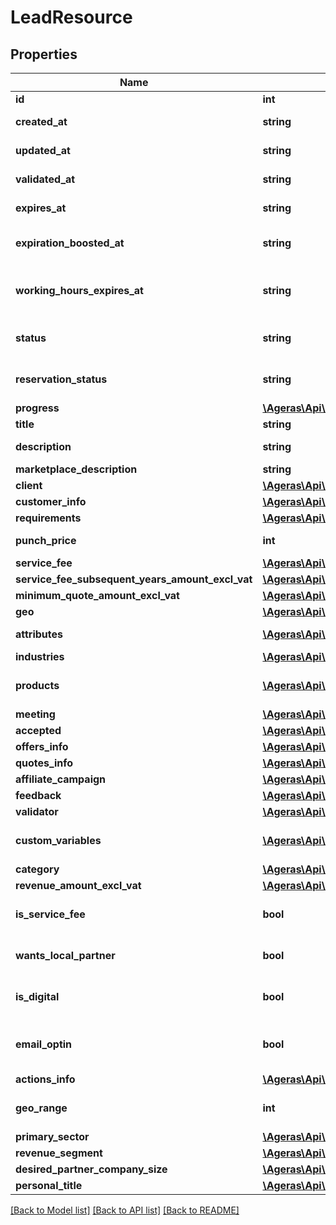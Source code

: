 # LeadResource

## Properties
Name | Type | Description | Notes
------------ | ------------- | ------------- | -------------
**id** | **int** | Id for the Lead. | [optional] 
**created_at** | **string** | Date the Lead was created. | [optional] 
**updated_at** | **string** | Date the Lead was updated. | [optional] 
**validated_at** | **string** | Date the Lead was Updated. | [optional] 
**expires_at** | **string** | Date the Lead Expires. | [optional] 
**expiration_boosted_at** | **string** | Date where a lead has been extended/boosted. | [optional] 
**working_hours_expires_at** | **string** | Date the Lead Expires taking into account only working hours. | [optional] 
**status** | **string** | Current Validation Status of the Lead. | [optional] [default to 'unknown']
**reservation_status** | **string** | Current reservation status of the Lead. | [optional] 
**progress** | [**\Ageras\Api\LeadProgressResource[]**](LeadProgressResource.md) | Progress | [optional] 
**title** | **string** | Title for the Lead. | [optional] 
**description** | **string** | A description of the given Lead. | [optional] 
**marketplace_description** | **string** |  | [optional] 
**client** | [**\Ageras\Api\LeadClientResource**](LeadClientResource.md) |  | [optional] 
**customer_info** | [**\Ageras\Api\LeadCustomerInfoResource**](LeadCustomerInfoResource.md) |  | [optional] 
**requirements** | [**\Ageras\Api\LeadRequirementsResource**](LeadRequirementsResource.md) |  | [optional] 
**punch_price** | **int** | The price for the given lead. | [optional] 
**service_fee** | [**\Ageras\Api\AmountResource**](AmountResource.md) |  | [optional] 
**service_fee_subsequent_years_amount_excl_vat** | [**\Ageras\Api\AmountResource**](AmountResource.md) |  | [optional] 
**minimum_quote_amount_excl_vat** | [**\Ageras\Api\AmountResource**](AmountResource.md) |  | [optional] 
**geo** | [**\Ageras\Api\LeadGeoResource**](LeadGeoResource.md) |  | [optional] 
**attributes** | [**\Ageras\Api\LeadAttributeResource[]**](LeadAttributeResource.md) | Attributes for the lead. | [optional] 
**industries** | [**\Ageras\Api\LeadIndustriesResource**](LeadIndustriesResource.md) |  | [optional] 
**products** | [**\Ageras\Api\LeadProductResource[]**](LeadProductResource.md) | What products are connected to this Lead. | [optional] 
**meeting** | [**\Ageras\Api\LeadMeetingResource**](LeadMeetingResource.md) |  | [optional] 
**accepted** | [**\Ageras\Api\LeadAcceptedResource**](LeadAcceptedResource.md) |  | [optional] 
**offers_info** | [**\Ageras\Api\LeadOffersInfoResource**](LeadOffersInfoResource.md) |  | [optional] 
**quotes_info** | [**\Ageras\Api\LeadQuotesInfoResource**](LeadQuotesInfoResource.md) |  | [optional] 
**affiliate_campaign** | [**\Ageras\Api\AffiliateCampaignResource**](AffiliateCampaignResource.md) |  | [optional] 
**feedback** | [**\Ageras\Api\LeadFeedbackResource**](LeadFeedbackResource.md) |  | [optional] 
**validator** | [**\Ageras\Api\LeadEmployeeResource**](LeadEmployeeResource.md) |  | [optional] 
**custom_variables** | [**\Ageras\Api\KeyValueResource[]**](KeyValueResource.md) | Colleciton of custom key-value pairs. | [optional] 
**category** | [**\Ageras\Api\LeadCategoryResource**](LeadCategoryResource.md) |  | [optional] 
**revenue_amount_excl_vat** | [**\Ageras\Api\AmountResource**](AmountResource.md) |  | [optional] 
**is_service_fee** | **bool** | Does this lead have a service fee | [optional] [default to false]
**wants_local_partner** | **bool** | Does the lead want a local partner | [optional] [default to false]
**is_digital** | **bool** | Digital communication? | [optional] [default to false]
**email_optin** | **bool** | Does the lead optin for email communication with Ageras? | [optional] [default to false]
**actions_info** | [**\Ageras\Api\LeadActionsInfoResource**](LeadActionsInfoResource.md) |  | [optional] 
**geo_range** | **int** | Range the lead is happy to travel to reach a partner. | [optional] 
**primary_sector** | [**\Ageras\Api\SectorResource**](SectorResource.md) |  | [optional] 
**revenue_segment** | [**\Ageras\Api\RevenueSegmentResource**](RevenueSegmentResource.md) |  | [optional] 
**desired_partner_company_size** | [**\Ageras\Api\CompanySizeResource**](CompanySizeResource.md) |  | [optional] 
**personal_title** | [**\Ageras\Api\PersonalTitleResource**](PersonalTitleResource.md) |  | [optional] 

[[Back to Model list]](../README.md#documentation-for-models) [[Back to API list]](../README.md#documentation-for-api-endpoints) [[Back to README]](../README.md)


